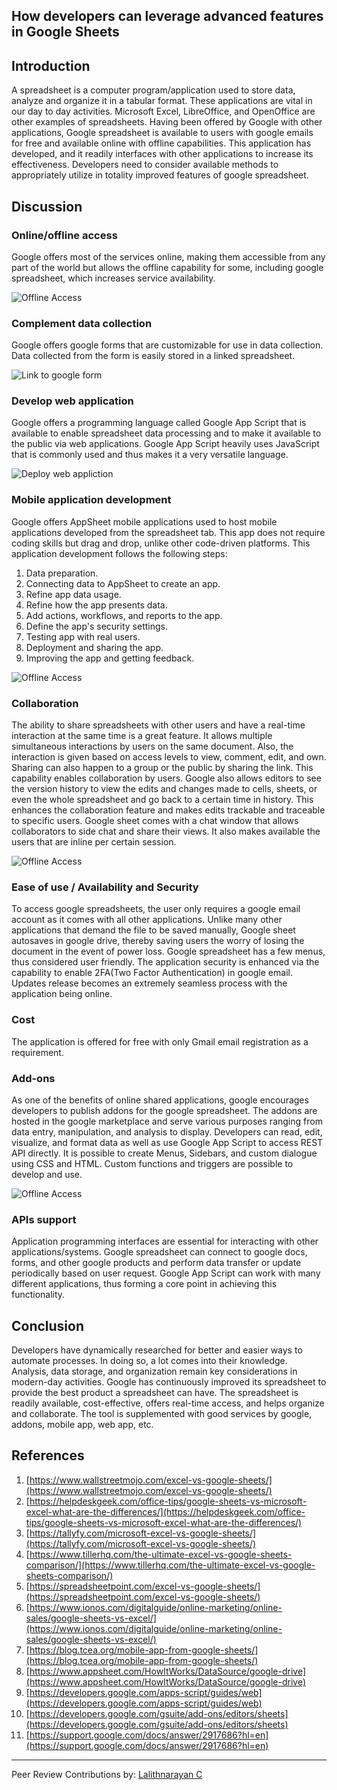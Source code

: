 

## How developers can leverage advanced features in Google Sheets


## Introduction

A spreadsheet is a computer program/application used to store data, analyze and organize it in a tabular format. These applications are vital in our day to day activities. Microsoft Excel, LibreOffice, and OpenOffice are other examples of spreadsheets. Having been offered by Google with other applications, Google spreadsheet is available to users with google emails for free and available online with offline capabilities. This application has developed, and it readily interfaces with other applications to increase its effectiveness. Developers need to consider available methods to appropriately utilize in totality improved features of google spreadsheet.


## Discussion


### Online/offline access

Google offers most of the services online, making them accessible from any part of the world but allows the offline capability for some, including google spreadsheet, which increases service availability. 


![Offline Access](/engineering-education/google-sheet-advanced-features/offline-access.png)



### Complement data collection

Google offers google forms that are customizable for use in data collection. Data collected from the form is easily stored in a linked spreadsheet.



![Link to google form](/engineering-education/google-sheet-advanced-features/link-form.png)


### Develop web application

Google offers a programming language called Google App Script that is available to enable spreadsheet data processing and to make it available to the public via web applications. Google App Script heavily uses JavaScript that is commonly used and thus makes it a very versatile language.



![Deploy web appliction](/engineering-education/google-sheet-advanced-features/deploy-web-app.png)



### Mobile application development

Google offers AppSheet mobile applications used to host mobile applications developed from the spreadsheet tab. This app does not require coding skills but drag and drop, unlike other code-driven platforms. This application development follows the following steps:



1. Data preparation.
2. Connecting data to AppSheet to create an app.
3. Refine app data usage.
4. Refine how the app presents data.
5. Add actions, workflows, and reports to the app.
6. Define the app's security settings.
7. Testing app with real users.
8. Deployment and sharing the app.
9. Improving the app and getting feedback.



![Offline Access](/engineering-education/google-sheet-advanced-features/mobile-app.png)



### Collaboration

The ability to share spreadsheets with other users and have a real-time interaction at the same time is a great feature. It allows multiple simultaneous interactions by users on the same document. Also, the interaction is given based on access levels to view, comment, edit, and own. Sharing can also happen to a group or the public by sharing the link. This capability enables collaboration by users. Google also allows editors to see the version history to view the edits and changes made to cells, sheets, or even the whole spreadsheet and go back to a certain time in history. This enhances the collaboration feature and makes edits trackable and traceable to specific users. Google sheet comes with a chat window that allows collaborators to side chat and share their views. It also makes available the users that are inline per certain session.



![Offline Access](/engineering-education/google-sheet-advanced-features/collaboration-share.png)



### Ease of use / Availability and Security

To access google spreadsheets, the user only requires a google email account as it comes with all other applications. Unlike many other applications that demand the file to be saved manually, Google sheet autosaves in google drive, thereby saving users the worry of losing the document in the event of power loss. Google spreadsheet has a few menus, thus considered user friendly. The application security is enhanced via the capability to enable 2FA(Two Factor Authentication) in google email. Updates release becomes an extremely seamless process with the application being online.


### Cost

The application is offered for free with only Gmail email registration as a requirement.


### Add-ons

As one of the benefits of online shared applications, google encourages developers to publish addons for the google spreadsheet. The addons are hosted in the google marketplace and serve various purposes ranging from data entry, manipulation, and analysis to display. Developers can read, edit, visualize, and format data as well as use Google App Script to access REST API directly. It is possible to create Menus, Sidebars, and custom dialogue using CSS and HTML. Custom functions and triggers are possible to develop and use.



![Offline Access](/engineering-education/google-sheet-advanced-features/dev-addons.png)



### APIs support

Application programming interfaces are essential for interacting with other applications/systems. Google spreadsheet can connect to google docs, forms, and other google products and perform data transfer or update periodically based on user request. Google App Script can work with many different applications, thus forming a core point in achieving this functionality.


## Conclusion

Developers have dynamically researched for better and easier ways to automate processes. In doing so, a lot comes into their knowledge. Analysis, data storage, and organization remain key considerations in modern-day activities. Google has continuously improved its spreadsheet to provide the best product a spreadsheet can have. The spreadsheet is readily available, cost-effective, offers real-time access, and helps organize and collaborate. The tool is supplemented with good services by google, addons, mobile app, web app, etc.


## References



1. [https://www.wallstreetmojo.com/excel-vs-google-sheets/](https://www.wallstreetmojo.com/excel-vs-google-sheets/)
2. [https://helpdeskgeek.com/office-tips/google-sheets-vs-microsoft-excel-what-are-the-differences/](https://helpdeskgeek.com/office-tips/google-sheets-vs-microsoft-excel-what-are-the-differences/)
3. [https://tallyfy.com/microsoft-excel-vs-google-sheets/](https://tallyfy.com/microsoft-excel-vs-google-sheets/)
4. [https://www.tillerhq.com/the-ultimate-excel-vs-google-sheets-comparison/](https://www.tillerhq.com/the-ultimate-excel-vs-google-sheets-comparison/)
5. [https://spreadsheetpoint.com/excel-vs-google-sheets/](https://spreadsheetpoint.com/excel-vs-google-sheets/)
6. [https://www.ionos.com/digitalguide/online-marketing/online-sales/google-sheets-vs-excel/](https://www.ionos.com/digitalguide/online-marketing/online-sales/google-sheets-vs-excel/)
7. [https://blog.tcea.org/mobile-app-from-google-sheets/](https://blog.tcea.org/mobile-app-from-google-sheets/)
8. [https://www.appsheet.com/HowItWorks/DataSource/google-drive](https://www.appsheet.com/HowItWorks/DataSource/google-drive)
9. [https://developers.google.com/apps-script/guides/web](https://developers.google.com/apps-script/guides/web)
10. [https://developers.google.com/gsuite/add-ons/editors/sheets](https://developers.google.com/gsuite/add-ons/editors/sheets)
11. [https://support.google.com/docs/answer/2917686?hl=en](https://support.google.com/docs/answer/2917686?hl=en)
---
Peer Review Contributions by: [Lalithnarayan C](/engineering-education/authors/lalithnarayan-c/)
